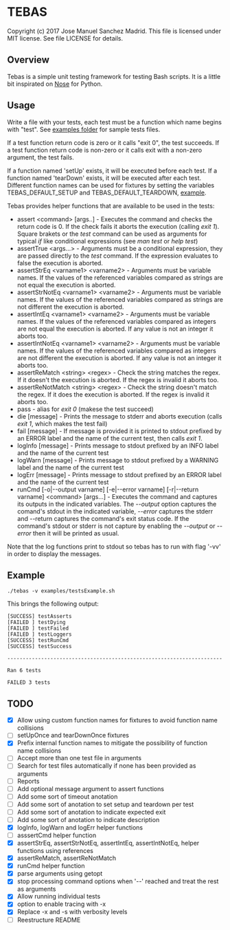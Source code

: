 TEBAS
============
Copyright (c) 2017 Jose Manuel Sanchez Madrid. This file is licensed under MIT license. See file LICENSE for details.

## Overview
Tebas is a simple unit testing framework for testing Bash scripts. It is a little bit inspirated on [Nose](http://nose.readthedocs.io/en/latest/) for Python.

## Usage
Write a file with your tests, each test must be a function which name begins with "test". See [examples folder](examples/) for sample tests files.

If a test function return code is zero or it calls "exit 0", the test succeeds.
If a test function return code is non-zero or it calls exit with a non-zero argument, the test fails.

If a function named 'setUp' exists, it will be executed before each test.
If a function named 'tearDown' exists, it will be executed after each test.
Different function names can be used for fixtures by setting the variables TEBAS_DEFAULT_SETUP and TEBAS_DEFAULT_TEARDOWN, [example](examples/testsCustomSetUp.sh).

Tebas provides helper functions that are available to be used in the tests:
 * assert \<command\> \[args..\] - Executes the command and checks the return code is 0. If the check fails it aborts the execution (calling _exit 1_). Square brakets or the _test_ command can be used as arguments for typical _if_ like conditional expressions (see _man test_ or _help test_)
 * assertTrue \<args...\> - Arguments must be a conditional expression, they are passed directly to the _test_ command. If the expression evaluates to false the execution is aborted.
 * assertStrEq \<varname1\> \<varname2\> - Arguments must be variable names. If the values of the referenced variables compared as strings are not equal the execution is aborted.
 * assertStrNotEq \<varname1\> \<varname2\> - Arguments must be variable names. If the values of the referenced variables compared as strings are not different the execution is aborted.
 * assertIntEq \<varname1\> \<varname2\> - Arguments must be variable names. If the values of the referenced variables compared as integers are not equal the execution is aborted. If any value is not an integer it aborts too.
 * assertIntNotEq \<varname1\> \<varname2\> - Arguments must be variable names. If the values of the referenced variables compared as integers are not different the execution is aborted. If any value is not an integer it aborts too.
 * assertReMatch \<string\> \<regex\> - Check the string matches the regex. If it doesn't the execution is aborted. If the regex is invalid it aborts too.
 * assertReNotMatch \<string\> \<regex\> - Check the string doesn't match the regex. If it does the execution is aborted. If the regex is invalid it aborts too.
 * pass - alias for _exit 0_ (makese the test succeed)
 * die \[message\] - Prints the message to stderr and aborts execution (calls _exit 1_, which makes the test fail)
 * fail \[message\] - If message is provided it is printed to stdout prefixed by an ERROR label and the name of the current test, then calls _exit 1_.
 * logInfo \[message\] - Prints message to stdout prefixed by an INFO label and the name of the current test
 * logWarn \[message\] - Prints message to stdout prefixed by a WARNING label and the name of the current test
 * logErr \[message\] - Prints message to stdout prefixed by an ERROR label and the name of the current test
 * runCmd \[-o|--output varname\] \[-e|--error varname\] \[-r|--return varname\] \<command\> \[args...\] - Executes the command and captures its outputs in the indicated variables. The _--output_ option captures the comand's stdout in the indicated variable, _--error_ captures the stderr and --return captures the command's exit status code. If the command's stdout or stderr is not capture by enabling the _--output_ or _--error_ then it will be printed as usual.

Note that the log functions print to stdout so tebas has to run with flag '-vv' in order to display the messages.

## Example
```
./tebas -v examples/testsExample.sh
```
This brings the following output:
```
[SUCCESS] testAsserts
[FAILED ] testDying
[FAILED ] testFailed
[FAILED ] testLoggers
[SUCCESS] testRunCmd
[SUCCESS] testSuccess

----------------------------------------------------------------------

Ran 6 tests

FAILED 3 tests
```

## TODO
 - [x] Allow using custom function names for fixtures to avoid function name collisions
 - [ ] setUpOnce and tearDownOnce fixtures
 - [x] Prefix internal function names to mitigate the possibility of function name collisions
 - [ ] Accept more than one test file in arguments
 - [ ] Search for test files automatically if none has been provided as arguments
 - [ ] Reports
 - [ ] Add optional message argument to assert functions
 - [ ] Add some sort of timeout anotation
 - [ ] Add some sort of anotation to set setup and teardown per test
 - [ ] Add some sort of anotation to indicate expected exit
 - [ ] Add some sort of anotation to indicate description
 - [x] logInfo, logWarn and logErr helper functions
 - [ ] asssertCmd helper function
 - [x] assertStrEq, assertStrNotEq, assertIntEq, assertIntNotEq, helper functions using references
 - [x] assertReMatch, assertReNotMatch
 - [x] runCmd helper function
 - [x] parse arguments using getopt
 - [x] stop processing command options when '--' reached and treat the rest as arguments
 - [x] Allow running individual tests
 - [x] option to enable tracing with -x
 - [x] Replace -x and -s with verbosity levels
 - [ ] Reestructure README
